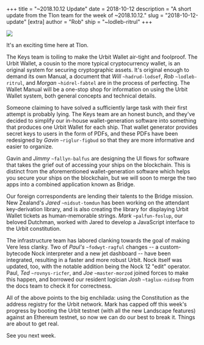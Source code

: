 +++
title = "~2018.10.12 Update"
date = 2018-10-12
description = "A short update from the Tlon team for the week of ~2018.10.12."
slug = "2018-10-12-update"
[extra]
author = "Rob"
ship = "~lodleb-ritrul"
+++

![](https://media.urbit.org/fora/updates/2018.10.12-update.png)

It's an exciting time here at Tlon.

The Keys team is toiling to make the Urbit Wallet air-tight and foolproof. The
Urbit Wallet, a cousin to the more typical cryptocurrency wallet, is an original
system for securing cryptographic assets. It's original enough to demand its own
Manual, a document that *Will* `~hadrud-lodsef`, *Rob* `~lodleb-ritrul`, and
*Morgan* `~hidrel-fabtel` are in the process of perfecting. The Wallet Manual
will be a one-stop shop for information on using the Urbit Wallet system, both
general concepts and technical details.

Someone claiming to have solved a sufficiently large task with their first
attempt is probably lying. The Keys team are an honest bunch, and they've
decided to simplify our in-house wallet-generation software into something that
produces one Urbit Wallet for each ship. That wallet generator provides secret
keys to users in the form of PDFs, and these PDFs have been redesigned by
*Gavin* `~riglur-figbud` so that they are more informative and easier to
organize.

Gavin and *Jimmy* `~fallyn-balfus` are designing the UI flows for software
that takes the grief out of accessing your ships on the blockchain. This is
distinct from the aforementioned wallet-generation software which helps you
secure your ships on the blockchain, but we will soon to merge the two apps into
a combined application known as Bridge.

Our foreign correspondents are lending their talents to the Bridge mission.
New Zealand's *Jared* `~nidsut-tomdun` has been working on the attendant
key-derivation library, and is also creating the library for displaying
Urbit Wallet tickets as human-memorable strings. *Mark* `~palfun-foslup`, our
beloved Dutchman, worked with Jared to develop a JavaScript interface to the
Urbit constitution.

The infrastructure team has labored clanking towards the goal of making Vere
less clanky. Two of *Paul's* `~fodwyt-ragful` changes -- a custom-bytecode
Nock interpreter and a new jet dashboard -- have been integrated, resulting in a
faster and more robust Urbit. Nock itself was updated, too, with the notable
addition being the Nock 12 "edit" operator. Paul, *Ted* `~rovnys-ricfer`, and
*Joe* `~master-morzod` joined forces to make this happen, and borrowed our
resident logician *Josh* `~taglux-nidsep` from the docs team to check it for
correctness.

All of the above points to the big enchilada: using the Constitution as the
address registry for the Urbit network. Mark has capped off this week's progress
by booting the Urbit testnet (with all the new Landscape features) against an
Ethereum testnet, so now we can do our best to break it. Things are about to get
real.

See you next week.
